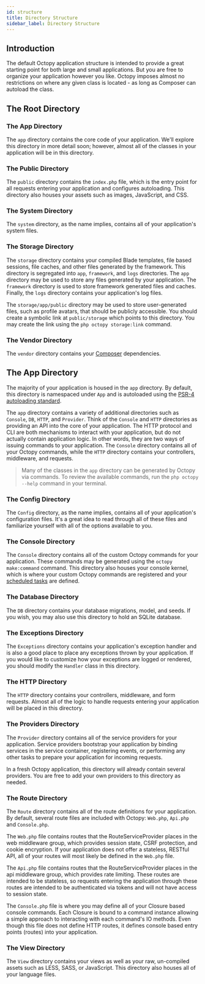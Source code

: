 ```yaml
---
id: structure
title: Directory Structure
sidebar_label: Directory Structure
---
```


## Introduction

The default Octopy application structure is intended to provide a great starting point for both large and small applications. But you are free to organize your application however you like. Octopy imposes almost no restrictions on where any given class is located - as long as Composer can autoload the class.

## The Root Directory
### The App Directory

The `app` directory contains the core code of your application. We'll explore this directory in more detail soon; however, almost all of the classes in your application will be in this directory.

### The Public Directory

The `public` directory contains the `index.php` file, which is the entry point for all requests entering your application and configures autoloading. This directory also houses your assets such as images, JavaScript, and CSS.

### The System Directory

The `system` directory, as the name implies, contains all of your application's system files.

### The Storage Directory

The `storage` directory contains your compiled Blade templates, file based sessions, file caches, and other files generated by the framework. This directory is segregated into `app`, `framework`, and `logs` directories. The `app` directory may be used to store any files generated by your application. The `framework` directory is used to store framework generated files and caches. Finally, the `logs` directory contains your application's log files.

The `storage/app/public` directory may be used to store user-generated files, such as profile avatars, that should be publicly accessible. You should create a symbolic link at `public/storage` which points to this directory. You may create the link using the `php octopy storage:link` command.

### The Vendor Directory

The `vendor` directory contains your [Composer](https://getcomposer.org) dependencies.

## The App Directory

The majority of your application is housed in the `app` directory. By default, this directory is namespaced under `App` and is autoloaded using the [PSR-4 autoloading standard](https://www.php-fig.org/psr/psr-4/).

The `app` directory contains a variety of additional directories such as `Console`, `DB`, `HTTP`, and `Provider`. Think of the `Console` and `HTTP` directories as providing an API into the core of your application. The HTTP protocol and CLI are both mechanisms to interact with your application, but do not actually contain application logic. In other words, they are two ways of issuing commands to your application. The `Console` directory contains all of your Octopy commands, while the `HTTP` directory contains your controllers, middleware, and requests.

> Many of the classes in the `app` directory can be generated by Octopy via commands. To review the available commands, run the `php octopy --help` command in your terminal.

### The Config Directory

The `Config` directory, as the name implies, contains all of your application's configuration files. It's a great idea to read through all of these files and familiarize yourself with all of the options available to you.

### The Console Directory

The `Console` directory contains all of the custom Octopy commands for your application. These commands may be generated using the `octopy make:command` command. This directory also houses your console kernel, which is where your custom Octopy commands are registered and your [scheduled tasks](/docs/scheduling) are defined.

### The Database Directory

The `DB` directory contains your database migrations, model, and seeds. If you wish, you may also use this directory to hold an SQLite database.

### The Exceptions Directory

The `Exceptions` directory contains your application's exception handler and is also a good place to place any exceptions thrown by your application. If you would like to customize how your exceptions are logged or rendered, you should modify the `Handler` class in this directory.

### The HTTP Directory

The `HTTP` directory contains your controllers, middleware, and form requests. Almost all of the logic to handle requests entering your application will be placed in this directory.

### The Providers Directory

The `Provider` directory contains all of the service providers for your application. Service providers bootstrap your application by binding services in the service container, registering events, or performing any other tasks to prepare your application for incoming requests.

In a fresh Octopy application, this directory will already contain several providers. You are free to add your own providers to this directory as needed.

### The Route Directory

The `Route` directory contains all of the route definitions for your application. By default, several route files are included with Octopy: `Web.php`, `Api.php` and `Console.php`.

The `Web.php` file contains routes that the RouteServiceProvider places in the web middleware group, which provides session state, CSRF protection, and cookie encryption. If your application does not offer a stateless, RESTful API, all of your routes will most likely be defined in the `Web.php` file.

The `Api.php` file contains routes that the RouteServiceProvider places in the api middleware group, which provides rate limiting. These routes are intended to be stateless, so requests entering the application through these routes are intended to be authenticated via tokens and will not have access to session state.

The `Console.php` file is where you may define all of your Closure based console commands. Each Closure is bound to a command instance allowing a simple approach to interacting with each command's IO methods. Even though this file does not define HTTP routes, it defines console based entry points (routes) into your application.

### The View Directory

The `View` directory contains your views as well as your raw, un-compiled assets such as LESS, SASS, or JavaScript. This directory also houses all of your language files.

